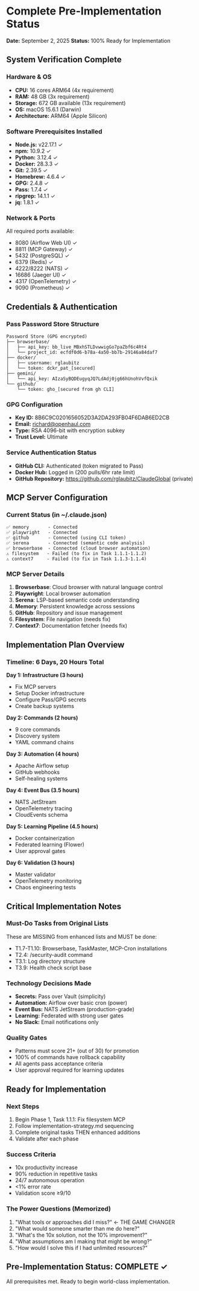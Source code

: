 # Complete Pre-Implementation Status
**Date:** September 2, 2025
**Status:** 100% Ready for Implementation

## System Verification Complete

### Hardware & OS
- **CPU:** 16 cores ARM64 (4x requirement)
- **RAM:** 48 GB (3x requirement) 
- **Storage:** 672 GB available (13x requirement)
- **OS:** macOS 15.6.1 (Darwin)
- **Architecture:** ARM64 (Apple Silicon)

### Software Prerequisites Installed
- **Node.js:** v22.17.1 ✓
- **npm:** 10.9.2 ✓
- **Python:** 3.12.4 ✓
- **Docker:** 28.3.3 ✓
- **Git:** 2.39.5 ✓
- **Homebrew:** 4.6.4 ✓
- **GPG:** 2.4.8 ✓
- **Pass:** 1.7.4 ✓
- **ripgrep:** 14.1.1 ✓
- **jq:** 1.8.1 ✓

### Network & Ports
All required ports available:
- 8080 (Airflow Web UI) ✓
- 8811 (MCP Gateway) ✓
- 5432 (PostgreSQL) ✓
- 6379 (Redis) ✓
- 4222/8222 (NATS) ✓
- 16686 (Jaeger UI) ✓
- 4317 (OpenTelemetry) ✓
- 9090 (Prometheus) ✓

## Credentials & Authentication

### Pass Password Store Structure
```
Password Store (GPG encrypted)
├── browserbase/
│   ├── api_key: bb_live_MBxhSTLDvwwigGo7paZbf6c4Rt4
│   └── project_id: ecfdf0d6-b78a-4a50-bb7b-29146a84daf7
├── docker/
│   ├── username: rglaubitz
│   └── token: dckr_pat_[secured]
├── gemini/
│   └── api_key: AIzaSyBQDEugyqJQ7LdAdj0jg66hUnohVvfQxik
└── github/
    └── token: gho_[secured from gh CLI]
```

### GPG Configuration
- **Key ID:** 8B6C9C0201656052D3A2DA293FB04F6DAB6ED2CB
- **Email:** richard@openhaul.com
- **Type:** RSA 4096-bit with encryption subkey
- **Trust Level:** Ultimate

### Service Authentication Status
- **GitHub CLI:** Authenticated (token migrated to Pass)
- **Docker Hub:** Logged in (200 pulls/6hr rate limit)
- **GitHub Repository:** https://github.com/rglaubitz/ClaudeGlobal (private)

## MCP Server Configuration

### Current Status (in ~/.claude.json)
```
✅ memory       - Connected
✅ playwright   - Connected  
✅ github       - Connected (using CLI token)
✅ serena       - Connected (semantic code analysis)
✅ browserbase  - Connected (cloud browser automation)
⚠️ filesystem   - Failed (to fix in Task 1.1.1-1.1.2)
⚠️ context7     - Failed (to fix in Task 1.1.3-1.1.4)
```

### MCP Server Details
1. **Browserbase**: Cloud browser with natural language control
2. **Playwright**: Local browser automation
3. **Serena**: LSP-based semantic code understanding
4. **Memory**: Persistent knowledge across sessions
5. **GitHub**: Repository and issue management
6. **Filesystem**: File navigation (needs fix)
7. **Context7**: Documentation fetcher (needs fix)

## Implementation Plan Overview

### Timeline: 6 Days, 20 Hours Total

**Day 1: Infrastructure (3 hours)**
- Fix MCP servers
- Setup Docker infrastructure  
- Configure Pass/GPG secrets
- Create backup systems

**Day 2: Commands (2 hours)**
- 9 core commands
- Discovery system
- YAML command chains

**Day 3: Automation (4 hours)**
- Apache Airflow setup
- GitHub webhooks
- Self-healing systems

**Day 4: Event Bus (3.5 hours)**
- NATS JetStream
- OpenTelemetry tracing
- CloudEvents schema

**Day 5: Learning Pipeline (4.5 hours)**
- Docker containerization
- Federated learning (Flower)
- User approval gates

**Day 6: Validation (3 hours)**
- Master validator
- OpenTelemetry monitoring
- Chaos engineering tests

## Critical Implementation Notes

### Must-Do Tasks from Original Lists
These are MISSING from enhanced lists and MUST be done:
- T1.7-T1.10: Browserbase, TaskMaster, MCP-Cron installations
- T2.4: /security-audit command
- T3.1: Log directory structure
- T3.9: Health check script base

### Technology Decisions Made
- **Secrets:** Pass over Vault (simplicity)
- **Automation:** Airflow over basic cron (power)
- **Event Bus:** NATS JetStream (production-grade)
- **Learning:** Federated with strong user gates
- **No Slack:** Email notifications only

### Quality Gates
- Patterns must score 21+ (out of 30) for promotion
- 100% of commands have rollback capability
- All agents pass acceptance criteria
- User approval required for learning updates

## Ready for Implementation

### Next Steps
1. Begin Phase 1, Task 1.1.1: Fix filesystem MCP
2. Follow implementation-strategy.md sequencing
3. Complete original tasks THEN enhanced additions
4. Validate after each phase

### Success Criteria
- 10x productivity increase
- 90% reduction in repetitive tasks
- 24/7 autonomous operation
- <1% error rate
- Validation score ≥9/10

### The Power Questions (Memorized)
1. "What tools or approaches did I miss?" ← THE GAME CHANGER
2. "What would someone smarter than me do here?"
3. "What's the 10x solution, not the 10% improvement?"
4. "What assumptions am I making that might be wrong?"
5. "How would I solve this if I had unlimited resources?"

## Pre-Implementation Status: COMPLETE ✓
All prerequisites met. Ready to begin world-class implementation.